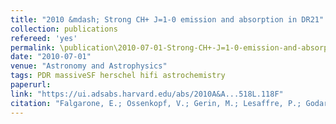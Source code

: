 ```yaml
---
title: "2010 &mdash; Strong CH+ J=1-0 emission and absorption in DR21"
collection: publications
refereed: 'yes'
permalink: \publication\2010-07-01-Strong-CH+-J=1-0-emission-and-absorption-in-DR21
date: "2010-07-01"
venue: "Astronomy and Astrophysics"
tags: PDR massiveSF herschel hifi astrochemistry
paperurl:
link: "https://ui.adsabs.harvard.edu/abs/2010A&A...518L.118F"
citation: "Falgarone, E.; Ossenkopf, V.; Gerin, M.; Lesaffre, P.; Godard, B.; Pearson, J.; Cabrit, S.; Joblin, Ch.; Benz, A. O.; Boulanger, F.; Fuente, A.; Güsten, R.; Harris, A.; Klein, T.; Kramer, C.; Lord, S.; Martin, P.; Martin-Pintado, J.; Neufeld, D.; Phillips, T. G.; Röllig, M.; Simon, R.; Stutzki, J.; van der Tak, F.; Teyssier, D.; Yorke, H.; Erickson, N.; Fich, M.; Jellema, W.; Marston, A.; Risacher, C.; Salez, M.; Schmülling, F., Astronomy and Astrophysics, Volume 518, id.L118, 5 pp."
---
```

